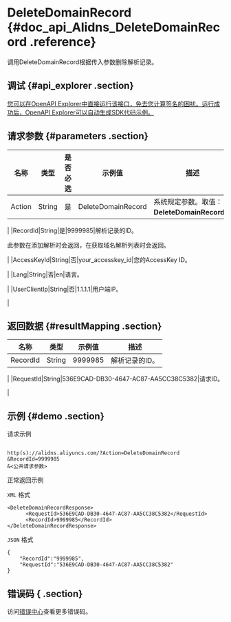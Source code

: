 # DeleteDomainRecord {#doc_api_Alidns_DeleteDomainRecord .reference}

调用DeleteDomainRecord根据传入参数删除解析记录。

## 调试 {#api_explorer .section}

[您可以在OpenAPI Explorer中直接运行该接口，免去您计算签名的困扰。运行成功后，OpenAPI Explorer可以自动生成SDK代码示例。](https://api.aliyun.com/#product=Alidns&api=DeleteDomainRecord&type=RPC&version=2015-01-09)

## 请求参数 {#parameters .section}

|名称|类型|是否必选|示例值|描述|
|--|--|----|---|--|
|Action|String|是|DeleteDomainRecord|系统规定参数。取值：**DeleteDomainRecord**。

 |
|RecordId|String|是|9999985|解析记录的ID。

 此参数在添加解析时会返回，在获取域名解析列表时会返回。

 |
|AccessKeyId|String|否|your\_accesskey\_id|您的AccessKey ID。

 |
|Lang|String|否|en|语言。

 |
|UserClientIp|String|否|1.1.1.1|用户端IP。

 |

## 返回数据 {#resultMapping .section}

|名称|类型|示例值|描述|
|--|--|---|--|
|RecordId|String|9999985|解析记录的ID。

 |
|RequestId|String|536E9CAD-DB30-4647-AC87-AA5CC38C5382|请求ID。

 |

## 示例 {#demo .section}

请求示例

``` {#request_demo}

http(s)://alidns.aliyuncs.com/?Action=DeleteDomainRecord
&RecordId=9999985
&<公共请求参数>

```

正常返回示例

`XML` 格式

``` {#xml_return_success_demo}
<DeleteDomainRecordResponse>
      <RequestId>536E9CAD-DB30-4647-AC87-AA5CC38C5382</RequestId>
      <RecordId>9999985</RecordId>
</DeleteDomainRecordResponse>
```

`JSON` 格式

``` {#json_return_success_demo}
{
	"RecordId":"9999985",
	"RequestId":"536E9CAD-DB30-4647-AC87-AA5CC38C5382"
}
```

## 错误码 { .section}

访问[错误中心](https://error-center.aliyun.com/status/product/Alidns)查看更多错误码。

